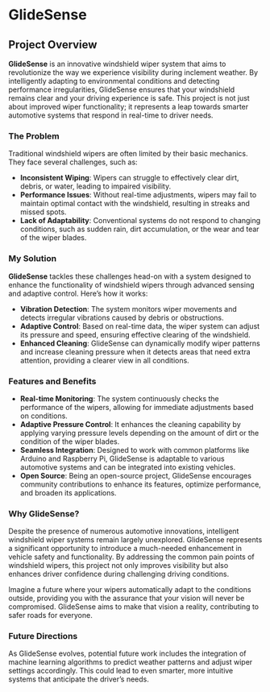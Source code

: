 # GlideSense

## Project Overview

**GlideSense** is an innovative windshield wiper system that aims to revolutionize the way we experience visibility during inclement weather. By intelligently adapting to environmental conditions and detecting performance irregularities, GlideSense ensures that your windshield remains clear and your driving experience is safe. This project is not just about improved wiper functionality; it represents a leap towards smarter automotive systems that respond in real-time to driver needs.

### The Problem

Traditional windshield wipers are often limited by their basic mechanics. They face several challenges, such as:

- **Inconsistent Wiping**: Wipers can struggle to effectively clear dirt, debris, or water, leading to impaired visibility.
- **Performance Issues**: Without real-time adjustments, wipers may fail to maintain optimal contact with the windshield, resulting in streaks and missed spots.
- **Lack of Adaptability**: Conventional systems do not respond to changing conditions, such as sudden rain, dirt accumulation, or the wear and tear of the wiper blades.

### My Solution

**GlideSense** tackles these challenges head-on with a system designed to enhance the functionality of windshield wipers through advanced sensing and adaptive control. Here’s how it works:

- **Vibration Detection**: The system monitors wiper movements and detects irregular vibrations caused by debris or obstructions.
- **Adaptive Control**: Based on real-time data, the wiper system can adjust its pressure and speed, ensuring effective clearing of the windshield.
- **Enhanced Cleaning**: GlideSense can dynamically modify wiper patterns and increase cleaning pressure when it detects areas that need extra attention, providing a clearer view in all conditions.

### Features and Benefits

- **Real-time Monitoring**: The system continuously checks the performance of the wipers, allowing for immediate adjustments based on conditions.
- **Adaptive Pressure Control**: It enhances the cleaning capability by applying varying pressure levels depending on the amount of dirt or the condition of the wiper blades.
- **Seamless Integration**: Designed to work with common platforms like Arduino and Raspberry Pi, GlideSense is adaptable to various automotive systems and can be integrated into existing vehicles.
- **Open Source**: Being an open-source project, GlideSense encourages community contributions to enhance its features, optimize performance, and broaden its applications.

### Why GlideSense?

Despite the presence of numerous automotive innovations, intelligent windshield wiper systems remain largely unexplored. GlideSense represents a significant opportunity to introduce a much-needed enhancement in vehicle safety and functionality. By addressing the common pain points of windshield wipers, this project not only improves visibility but also enhances driver confidence during challenging driving conditions.

Imagine a future where your wipers automatically adapt to the conditions outside, providing you with the assurance that your vision will never be compromised. GlideSense aims to make that vision a reality, contributing to safer roads for everyone.

### Future Directions

As GlideSense evolves, potential future work includes the integration of machine learning algorithms to predict weather patterns and adjust wiper settings accordingly. This could lead to even smarter, more intuitive systems that anticipate the driver’s needs.